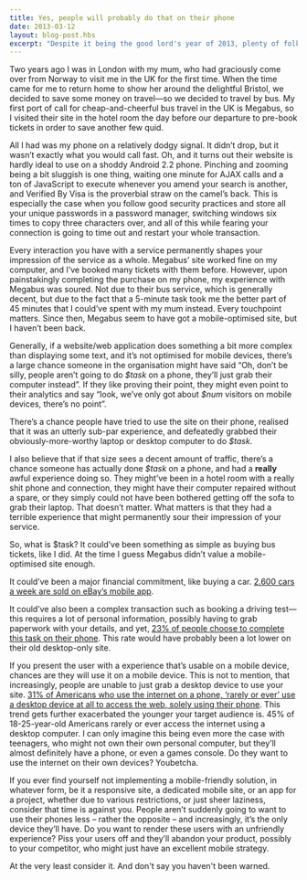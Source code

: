 ```yaml
---
title: Yes, people will probably do that on their phone
date: 2013-03-12
layout: blog-post.hbs
excerpt: "Despite it being the good lord's year of 2013, plenty of folks believe in the myth of mobile context. People will do everything on their phones."
---
```



Two years ago I was in London with my mum, who had graciously come over from Norway to visit me in the UK for the first time. When the time came for me to return home to show her around the delightful Bristol, we decided to save some money on travel—so we decided to travel by bus. My first port of call for cheap-and-cheerful bus travel in the UK is Megabus, so I visited their site in the hotel room the day before our departure to pre-book tickets in order to save another few quid.

<p>All I had was my phone on a relatively dodgy signal. It didn’t drop, but it wasn’t exactly what you would call fast. Oh, and it turns out their website is hardly ideal to use on a shoddy Android 2.2 phone. Pinching and zooming being a bit sluggish is one thing, waiting one minute for AJAX calls and a ton of JavaScript to execute whenever you amend your search is another, and Verified By Visa is the proverbial straw on the camel’s back. This is especially the case when you follow good security practices and store all your unique passwords in a password manager, switching windows six times to copy three characters over, and all of this while fearing your connection is going to time out and restart your whole transaction.
</p>
<p>Every interaction you have with a service permanently shapes your impression of the service as a whole. Megabus’ site worked fine on my computer, and I’ve booked many tickets with them before. However, upon painstakingly completing the purchase on my phone, my experience with Megabus was soured. Not due to their bus service, which is generally decent, but due to the fact that a 5-minute task took me the better part of 45 minutes that I could’ve spent with my mum instead. Every touchpoint matters. Since then, Megabus seem to have got a mobile-optimised site, but I haven’t been back.
</p>
<p>Generally, if a website/web application does something a bit more complex than displaying some text, and it’s not optimised for mobile devices, there’s a large chance someone in the organisation might have said “Oh, don’t be silly, people aren’t going to do <em>$task</em> on a phone, they’ll just grab their computer instead”. If they like proving their point, they might even point to their analytics and say “look, we’ve only got about <em>$num</em> visitors on mobile devices, there’s no point”.
</p>
<p>There’s a chance people have tried to use the site on their phone, realised that it was an utterly sub-par experience, and defeatedly grabbed their obviously-more-worthy laptop or desktop computer to do <em>$task</em>.
</p>
<p>I also believe that if that size sees a decent amount of traffic, there’s a chance someone has actually done <em>$task</em> on a phone, and had a <strong>really</strong> awful experience doing so. They might’ve been in a hotel room with a really shit phone and connection, they might have their computer repaired without a spare, or they simply could not have been bothered getting off the sofa to grab their laptop. That doesn’t matter. What matters is that they had a terrible experience that might permanently sour their impression of your service.
</p>
<p>So, what is $task? It could’ve been something as simple as buying bus tickets, like I did. At the time I guess Megabus didn’t value a mobile-optimised site enough.
</p>
<p>It could’ve been a major financial commitment, like buying a car. <a href="http://www.uie.com/brainsparks/2012/03/09/luke-wroblewski-examining-mobile-user-input">2.600 cars a week are sold on eBay’s mobile app</a>.
</p>
<p>It could’ve also been a complex transaction such as booking a driving test—this requires a lot of personal information, possibly having to grab paperwork with your details, and yet, <a href="http://digital.cabinetoffice.gov.uk/2013/03/12/were-not-appy-not-appy-at-all/">23% of people choose to complete this task on their phone</a>. This rate would have probably been a lot lower on their old desktop-only site.
</p>
<p>If you present the user with a experience that’s usable on a mobile device, chances are they will use it on a mobile device. This is not to mention, that increasingly, people are unable to just grab a desktop device to use your site. <a href="http://www.pewinternet.org/Reports/2012/Cell-Internet-Use-2012.aspx">31% of Americans who use the internet on a phone, ‘rarely or ever’ use a desktop device at all to access the web, solely using their phone</a>. This trend gets further exacerbated the younger your target audience is. 45% of 18-25-year-old Americans rarely or ever access the internet using a desktop computer. I can only imagine this being even more the case with teenagers, who might not own their own personal computer, but they’ll almost definitely have a phone, or even a games console. Do they want to use the internet on their own devices? Youbetcha.
</p>
<p>If you ever find yourself not implementing a mobile-friendly solution, in whatever form, be it a responsive site, a dedicated mobile site, or an app for a project, whether due to various restrictions, or just sheer laziness, consider that time is against you. People aren’t suddenly going to want to use their phones less – rather the opposite – and increasingly, it’s the only device they’ll have. Do you want to render these users with an unfriendly experience? Piss your users off and they’ll abandon your product, possibly to your competitor, who might just have an excellent mobile strategy.</p>

<p>At the very least consider it. And don't say you haven't been warned.</p>
